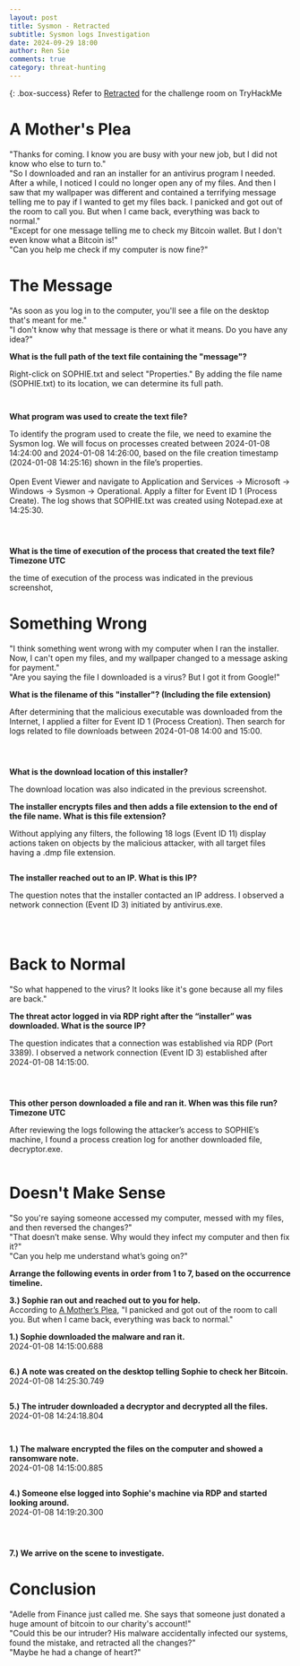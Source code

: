 ```yaml
---
layout: post
title: Sysmon - Retracted
subtitle: Sysmon logs Investigation
date: 2024-09-29 18:00
author: Ren Sie
comments: true
category: threat-hunting
---
```


{: .box-success}
 Refer to [Retracted](https://tryhackme.com/r/room/retracted) for the challenge room on TryHackMe
 
<!-- wp:heading {"level":1,"fontSize":"large"} -->
<h1 class="wp-block-heading has-large-font-size">A Mother's Plea</h1>
<!-- /wp:heading -->

<!-- wp:paragraph {"align":"justify","fontSize":"small"} -->
<p class="has-text-align-justify has-small-font-size">"Thanks for coming. I know you are busy with your new job, but I did not know who else to turn to."<br>"So I downloaded and ran an installer for an antivirus program I needed. After a while, I noticed I could no longer open any of my files. And then I saw that my wallpaper was different and contained a terrifying message telling me to pay if I wanted to get my files back. I panicked and got out of the room to call you. But when I came back, everything was back to normal."<br>"Except for one message telling me to check my Bitcoin wallet. But I don't even know what a Bitcoin is!"<br>"Can you help me check if my computer is now fine?"</p>
<!-- /wp:paragraph -->

<!-- wp:heading {"level":1,"fontSize":"large"} -->
<h1 class="wp-block-heading has-large-font-size">The Message</h1>
<!-- /wp:heading -->

<!-- wp:paragraph {"fontSize":"small"} -->
<p class="has-small-font-size">"As soon as you log in to the computer, you'll see a file on the desktop that's meant for me."<br>"I don't know why that message is there or what it means. Do you have any idea?"</p>
<!-- /wp:paragraph -->

<!-- wp:paragraph {"align":"justify","fontSize":"small"} -->
<p class="has-text-align-justify has-small-font-size"><strong>What is the full path of the text file containing the "message"?</strong></p>
<!-- /wp:paragraph -->

<!-- wp:paragraph {"align":"justify","fontSize":"small"} -->
<p class="has-text-align-justify has-small-font-size">Right-click on SOPHIE.txt and select "Properties." By adding the file name (SOPHIE.txt) to its location, we can determine its full path.</p>
<!-- /wp:paragraph -->

<!-- wp:image {"id":2301,"sizeSlug":"large","linkDestination":"media"} -->
<figure class="wp-block-image size-large"><a href="https://1earnwithren.wordpress.com/wp-content/uploads/2024/09/image-837.png"><img src="https://1earnwithren.wordpress.com/wp-content/uploads/2024/09/image-837.png?w=709" alt="" class="wp-image-2301" /></a></figure>
<!-- /wp:image -->

<!-- wp:image {"id":2302,"sizeSlug":"large","linkDestination":"media"} -->
<figure class="wp-block-image size-large"><a href="https://1earnwithren.wordpress.com/wp-content/uploads/2024/09/image-838.png"><img src="https://1earnwithren.wordpress.com/wp-content/uploads/2024/09/image-838.png?w=709" alt="" class="wp-image-2302" /></a></figure>
<!-- /wp:image -->

<!-- wp:paragraph {"align":"justify","fontSize":"small"} -->
<p class="has-text-align-justify has-small-font-size"><strong><strong>What program was used to create the text file?</strong></strong></p>
<!-- /wp:paragraph -->

<!-- wp:paragraph {"align":"justify","fontSize":"small"} -->
<p class="has-text-align-justify has-small-font-size">To identify the program used to create the file, we need to examine the Sysmon log. We will focus on processes created between 2024-01-08 14:24:00 and 2024-01-08 14:26:00, based on the file creation timestamp (2024-01-08 14:25:16) shown in the file’s properties.<br><br>Open Event Viewer and navigate to Application and Services -&gt; Microsoft -&gt; Windows -&gt; Sysmon -&gt; Operational. Apply a filter for Event ID 1 (Process Create). The log shows that SOPHIE.txt was created using Notepad.exe at 14:25:30.</p>
<!-- /wp:paragraph -->

<!-- wp:image {"id":2304,"sizeSlug":"large","linkDestination":"media"} -->
<figure class="wp-block-image size-large"><a href="https://1earnwithren.wordpress.com/wp-content/uploads/2024/09/image-839.png"><img src="https://1earnwithren.wordpress.com/wp-content/uploads/2024/09/image-839.png?w=945" alt="" class="wp-image-2304" /></a></figure>
<!-- /wp:image -->

<!-- wp:image {"id":2305,"sizeSlug":"large","linkDestination":"media"} -->
<figure class="wp-block-image size-large"><a href="https://1earnwithren.wordpress.com/wp-content/uploads/2024/09/image-840.png"><img src="https://1earnwithren.wordpress.com/wp-content/uploads/2024/09/image-840.png?w=945" alt="" class="wp-image-2305" /></a></figure>
<!-- /wp:image -->

<!-- wp:image {"id":2306,"sizeSlug":"large","linkDestination":"media"} -->
<figure class="wp-block-image size-large"><a href="https://1earnwithren.wordpress.com/wp-content/uploads/2024/09/image-841.png"><img src="https://1earnwithren.wordpress.com/wp-content/uploads/2024/09/image-841.png?w=945" alt="" class="wp-image-2306" /></a></figure>
<!-- /wp:image -->

<!-- wp:paragraph {"align":"justify","fontSize":"small"} -->
<p class="has-text-align-justify has-small-font-size"><strong><strong>What is the time of execution of the process that created the text file? Timezone UTC</strong></strong></p>
<!-- /wp:paragraph -->

<!-- wp:paragraph {"align":"justify","fontSize":"small"} -->
<p class="has-text-align-justify has-small-font-size">the time of execution of the process was indicated in the previous screenshot,</p>
<!-- /wp:paragraph -->

<!-- wp:heading {"level":1,"fontSize":"large"} -->
<h1 class="wp-block-heading has-large-font-size">Something Wrong</h1>
<!-- /wp:heading -->

<!-- wp:paragraph {"align":"justify","fontSize":"small"} -->
<p class="has-text-align-justify has-small-font-size">"I think something went wrong with my computer when I ran the installer. Now, I can't open my files, and my wallpaper changed to a message asking for payment."<br>"Are you saying the file I downloaded is a virus? But I got it from Google!"</p>
<!-- /wp:paragraph -->

<!-- wp:paragraph {"align":"justify","fontSize":"small"} -->
<p class="has-text-align-justify has-small-font-size"><strong><strong>What is the filename of this "installer"? (Including the file extension)</strong></strong></p>
<!-- /wp:paragraph -->

<!-- wp:paragraph {"align":"justify","fontSize":"small"} -->
<p class="has-text-align-justify has-small-font-size">After determining that the malicious executable was downloaded from the Internet, I applied a filter for Event ID 1 (Process Creation). Then search for logs related to file downloads between 2024-01-08 14:00 and 15:00.</p>
<!-- /wp:paragraph -->

<!-- wp:image {"id":2309,"sizeSlug":"large","linkDestination":"media"} -->
<figure class="wp-block-image size-large"><a href="https://1earnwithren.wordpress.com/wp-content/uploads/2024/09/image-842.png"><img src="https://1earnwithren.wordpress.com/wp-content/uploads/2024/09/image-842.png?w=945" alt="" class="wp-image-2309" /></a></figure>
<!-- /wp:image -->

<!-- wp:image {"id":2310,"sizeSlug":"large","linkDestination":"media"} -->
<figure class="wp-block-image size-large"><a href="https://1earnwithren.wordpress.com/wp-content/uploads/2024/09/image-843.png"><img src="https://1earnwithren.wordpress.com/wp-content/uploads/2024/09/image-843.png?w=944" alt="" class="wp-image-2310" /></a></figure>
<!-- /wp:image -->

<!-- wp:image {"id":2311,"sizeSlug":"large","linkDestination":"media"} -->
<figure class="wp-block-image size-large"><a href="https://1earnwithren.wordpress.com/wp-content/uploads/2024/09/image-844.png"><img src="https://1earnwithren.wordpress.com/wp-content/uploads/2024/09/image-844.png?w=945" alt="" class="wp-image-2311" /></a></figure>
<!-- /wp:image -->

<!-- wp:paragraph {"align":"justify","fontSize":"small"} -->
<p class="has-text-align-justify has-small-font-size"><strong><strong>What is the download location of this installer?</strong></strong></p>
<!-- /wp:paragraph -->

<!-- wp:paragraph {"align":"justify","fontSize":"small"} -->
<p class="has-text-align-justify has-small-font-size">The download location was also indicated in the previous screenshot.</p>
<!-- /wp:paragraph -->

<!-- wp:paragraph {"align":"justify","fontSize":"small"} -->
<p class="has-text-align-justify has-small-font-size"><strong><strong><strong>The installer encrypts files and then adds a file extension to the end of the file name. What is this file extension?</strong></strong></strong></p>
<!-- /wp:paragraph -->

<!-- wp:paragraph {"align":"justify","fontSize":"small"} -->
<p class="has-text-align-justify has-small-font-size">Without applying any filters, the following 18 logs (Event ID 11) display actions taken on objects by the malicious attacker, with all target files having a .dmp file extension.</p>
<!-- /wp:paragraph -->

<!-- wp:image {"id":2313,"sizeSlug":"large","linkDestination":"media"} -->
<figure class="wp-block-image size-large"><a href="https://1earnwithren.wordpress.com/wp-content/uploads/2024/09/image-845.png"><img src="https://1earnwithren.wordpress.com/wp-content/uploads/2024/09/image-845.png?w=709" alt="" class="wp-image-2313" /></a></figure>
<!-- /wp:image -->

<!-- wp:paragraph {"align":"justify","fontSize":"small"} -->
<p class="has-text-align-justify has-small-font-size"><strong><strong><strong><strong>The installer reached out to an IP. What is this IP?</strong></strong></strong></strong></p>
<!-- /wp:paragraph -->

<!-- wp:paragraph {"align":"justify","fontSize":"small"} -->
<p class="has-text-align-justify has-small-font-size">The question notes that the installer contacted an IP address. I observed a network connection (Event ID 3) initiated by antivirus.exe.</p>
<!-- /wp:paragraph -->

<!-- wp:image {"id":2315,"sizeSlug":"large","linkDestination":"media"} -->
<figure class="wp-block-image size-large"><a href="https://1earnwithren.wordpress.com/wp-content/uploads/2024/09/image-846.png"><img src="https://1earnwithren.wordpress.com/wp-content/uploads/2024/09/image-846.png?w=945" alt="" class="wp-image-2315" /></a></figure>
<!-- /wp:image -->

<!-- wp:image {"id":2316,"sizeSlug":"large","linkDestination":"media"} -->
<figure class="wp-block-image size-large"><a href="https://1earnwithren.wordpress.com/wp-content/uploads/2024/09/image-847.png"><img src="https://1earnwithren.wordpress.com/wp-content/uploads/2024/09/image-847.png?w=945" alt="" class="wp-image-2316" /></a></figure>
<!-- /wp:image -->

<!-- wp:image {"id":2317,"sizeSlug":"large","linkDestination":"media"} -->
<figure class="wp-block-image size-large"><a href="https://1earnwithren.wordpress.com/wp-content/uploads/2024/09/image-848.png"><img src="https://1earnwithren.wordpress.com/wp-content/uploads/2024/09/image-848.png?w=945" alt="" class="wp-image-2317" /></a></figure>
<!-- /wp:image -->

<!-- wp:heading {"level":1,"fontSize":"large"} -->
<h1 class="wp-block-heading has-large-font-size">Back to Normal</h1>
<!-- /wp:heading -->

<!-- wp:paragraph {"align":"justify","fontSize":"small"} -->
<p class="has-text-align-justify has-small-font-size">"So what happened to the virus? It looks like it's gone because all my files are back."</p>
<!-- /wp:paragraph -->

<!-- wp:paragraph {"align":"justify","fontSize":"small"} -->
<p class="has-text-align-justify has-small-font-size"><strong><strong><strong><strong><strong>The threat actor logged in via RDP right after the “installer” was downloaded. What is the source IP?</strong></strong></strong></strong></strong></p>
<!-- /wp:paragraph -->

<!-- wp:paragraph {"align":"justify","fontSize":"small"} -->
<p class="has-text-align-justify has-small-font-size">The question indicates that a connection was established via RDP (Port 3389). I observed a network connection (Event ID 3) established after 2024-01-08 14:15:00.</p>
<!-- /wp:paragraph -->

<!-- wp:image {"id":2318,"sizeSlug":"large","linkDestination":"media"} -->
<figure class="wp-block-image size-large"><a href="https://1earnwithren.wordpress.com/wp-content/uploads/2024/09/image-849.png"><img src="https://1earnwithren.wordpress.com/wp-content/uploads/2024/09/image-849.png?w=945" alt="" class="wp-image-2318" /></a></figure>
<!-- /wp:image -->

<!-- wp:image {"id":2319,"sizeSlug":"large","linkDestination":"media"} -->
<figure class="wp-block-image size-large"><a href="https://1earnwithren.wordpress.com/wp-content/uploads/2024/09/image-850.png"><img src="https://1earnwithren.wordpress.com/wp-content/uploads/2024/09/image-850.png?w=945" alt="" class="wp-image-2319" /></a></figure>
<!-- /wp:image -->

<!-- wp:image {"id":2320,"sizeSlug":"large","linkDestination":"media"} -->
<figure class="wp-block-image size-large"><a href="https://1earnwithren.wordpress.com/wp-content/uploads/2024/09/image-851.png"><img src="https://1earnwithren.wordpress.com/wp-content/uploads/2024/09/image-851.png?w=944" alt="" class="wp-image-2320" /></a></figure>
<!-- /wp:image -->

<!-- wp:paragraph {"align":"justify","fontSize":"small"} -->
<p class="has-text-align-justify has-small-font-size"><strong><strong><strong><strong><strong>This other person downloaded a file and ran it. When was this file run? Timezone UTC</strong></strong></strong></strong></strong></p>
<!-- /wp:paragraph -->

<!-- wp:paragraph {"align":"justify","fontSize":"small"} -->
<p class="has-text-align-justify has-small-font-size">After reviewing the logs following the attacker’s access to SOPHIE’s machine, I found a process creation log for another downloaded file, decryptor.exe.</p>
<!-- /wp:paragraph -->

<!-- wp:image {"id":2322,"sizeSlug":"large","linkDestination":"media"} -->
<figure class="wp-block-image size-large"><a href="https://1earnwithren.wordpress.com/wp-content/uploads/2024/09/image-852.png"><img src="https://1earnwithren.wordpress.com/wp-content/uploads/2024/09/image-852.png?w=945" alt="" class="wp-image-2322" /></a></figure>
<!-- /wp:image -->

<!-- wp:heading {"level":1,"fontSize":"large"} -->
<h1 class="wp-block-heading has-large-font-size">Doesn't Make Sense</h1>
<!-- /wp:heading -->

<!-- wp:paragraph {"align":"justify","fontSize":"small"} -->
<p class="has-text-align-justify has-small-font-size">"So you're saying someone accessed my computer, messed with my files, and then reversed the changes?"              <br>"That doesn’t make sense. Why would they infect my computer and then fix it?"<br>"Can you help me understand what’s going on?"</p>
<!-- /wp:paragraph -->

<!-- wp:paragraph {"align":"justify","fontSize":"small"} -->
<p class="has-text-align-justify has-small-font-size"><strong>Arrange the following events in order from 1 to 7, based on the occurrence timeline.</strong></p>
<!-- /wp:paragraph -->

<!-- wp:paragraph {"align":"justify","fontSize":"small"} -->
<p class="has-text-align-justify has-small-font-size"><strong>3.) Sophie ran out and reached out to you for help.</strong><br>According to <a href="#_A_Mother's_Plea">A Mother’s Plea</a>, "I panicked and got out of the room to call you. But when I came back, everything was back to normal."</p>
<!-- /wp:paragraph -->

<!-- wp:paragraph {"align":"justify","fontSize":"small"} -->
<p class="has-text-align-justify has-small-font-size"><strong>1.) Sophie downloaded the malware and ran it.</strong><br>2024-01-08 14:15:00.688</p>
<!-- /wp:paragraph -->

<!-- wp:image {"id":2324,"sizeSlug":"large","linkDestination":"media"} -->
<figure class="wp-block-image size-large"><a href="https://1earnwithren.wordpress.com/wp-content/uploads/2024/09/image-853.png"><img src="https://1earnwithren.wordpress.com/wp-content/uploads/2024/09/image-853.png?w=709" alt="" class="wp-image-2324" /></a></figure>
<!-- /wp:image -->

<!-- wp:paragraph {"align":"justify","fontSize":"small"} -->
<p class="has-text-align-justify has-small-font-size"><strong>6.) A note was created on the desktop telling Sophie to check her Bitcoin.</strong><br>2024-01-08 14:25:30.749</p>
<!-- /wp:paragraph -->

<!-- wp:image {"id":2325,"sizeSlug":"large","linkDestination":"media"} -->
<figure class="wp-block-image size-large"><a href="https://1earnwithren.wordpress.com/wp-content/uploads/2024/09/image-854.png"><img src="https://1earnwithren.wordpress.com/wp-content/uploads/2024/09/image-854.png?w=709" alt="" class="wp-image-2325" /></a></figure>
<!-- /wp:image -->

<!-- wp:paragraph {"align":"justify","fontSize":"small"} -->
<p class="has-text-align-justify has-small-font-size"><strong>5.) The intruder downloaded a decryptor and decrypted all the files.</strong><br>2024-01-08 14:24:18.804</p>
<!-- /wp:paragraph -->

<!-- wp:image {"id":2326,"sizeSlug":"large","linkDestination":"media"} -->
<figure class="wp-block-image size-large"><a href="https://1earnwithren.wordpress.com/wp-content/uploads/2024/09/image-855.png"><img src="https://1earnwithren.wordpress.com/wp-content/uploads/2024/09/image-855.png?w=709" alt="" class="wp-image-2326" /></a></figure>
<!-- /wp:image -->

<!-- wp:image {"id":2327,"sizeSlug":"large","linkDestination":"media"} -->
<figure class="wp-block-image size-large"><a href="https://1earnwithren.wordpress.com/wp-content/uploads/2024/09/image-856.png"><img src="https://1earnwithren.wordpress.com/wp-content/uploads/2024/09/image-856.png?w=709" alt="" class="wp-image-2327" /></a></figure>
<!-- /wp:image -->

<!-- wp:paragraph {"align":"justify","fontSize":"small"} -->
<p class="has-text-align-justify has-small-font-size"><strong>1.) The malware encrypted the files on the computer and showed a ransomware note.</strong><br>2024-01-08 14:15:00.885</p>
<!-- /wp:paragraph -->

<!-- wp:image {"id":2328,"sizeSlug":"large","linkDestination":"media"} -->
<figure class="wp-block-image size-large"><a href="https://1earnwithren.wordpress.com/wp-content/uploads/2024/09/image-857.png"><img src="https://1earnwithren.wordpress.com/wp-content/uploads/2024/09/image-857.png?w=748" alt="" class="wp-image-2328" /></a></figure>
<!-- /wp:image -->

<!-- wp:paragraph {"align":"justify","fontSize":"small"} -->
<p class="has-text-align-justify has-small-font-size"><strong>4.) Someone else logged into Sophie's machine via RDP and started looking around.</strong><br>2024-01-08 14:19:20.300</p>
<!-- /wp:paragraph -->

<!-- wp:image {"id":2331,"sizeSlug":"large","linkDestination":"media"} -->
<figure class="wp-block-image size-large"><a href="https://1earnwithren.wordpress.com/wp-content/uploads/2024/09/image-860.png"><img src="https://1earnwithren.wordpress.com/wp-content/uploads/2024/09/image-860.png?w=709" alt="" class="wp-image-2331" /></a></figure>
<!-- /wp:image -->

<!-- wp:image {"id":2330,"sizeSlug":"large","linkDestination":"media"} -->
<figure class="wp-block-image size-large"><a href="https://1earnwithren.wordpress.com/wp-content/uploads/2024/09/image-859.png"><img src="https://1earnwithren.wordpress.com/wp-content/uploads/2024/09/image-859.png?w=709" alt="" class="wp-image-2330" /></a></figure>
<!-- /wp:image -->

<!-- wp:image {"id":2332,"sizeSlug":"large","linkDestination":"media"} -->
<figure class="wp-block-image size-large"><a href="https://1earnwithren.wordpress.com/wp-content/uploads/2024/09/image-861.png"><img src="https://1earnwithren.wordpress.com/wp-content/uploads/2024/09/image-861.png?w=709" alt="" class="wp-image-2332" /></a></figure>
<!-- /wp:image -->

<!-- wp:paragraph {"fontSize":"small"} -->
<p class="has-small-font-size"><strong>7.) We arrive on the scene to investigate.</strong></p>
<!-- /wp:paragraph -->

<!-- wp:heading {"level":1,"fontSize":"large"} -->
<h1 class="wp-block-heading has-large-font-size">Conclusion</h1>
<!-- /wp:heading -->

<!-- wp:paragraph {"align":"justify","fontSize":"small"} -->
<p class="has-text-align-justify has-small-font-size">"Adelle from Finance just called me. She says that someone just donated a huge amount of bitcoin to our charity's account!"<br>"Could this be our intruder? His malware accidentally infected our systems, found the mistake, and retracted all the changes?"<br>"Maybe he had a change of heart?"</p>
<!-- /wp:paragraph -->

